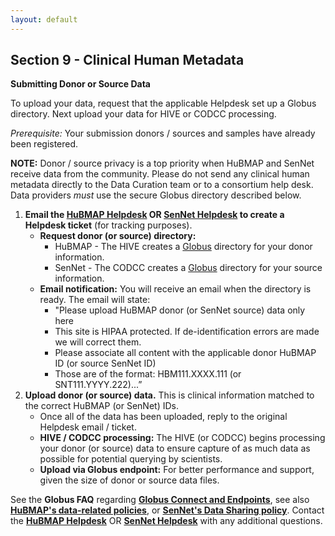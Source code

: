 ```yaml
---
layout: default
---
```


## Section 9 - Clinical Human Metadata

**Submitting Donor or Source Data**

To upload your data, request that the applicable Helpdesk set up a Globus directory. Next upload your data for HIVE or CODCC processing.

_Prerequisite:_ Your submission donors / sources and samples have already been registered. 

**NOTE:** Donor / source privacy is a top priority when HuBMAP and SenNet receive data from the community. Please do not send any clinical human metadata directly to the Data Curation team or to a consortium help desk. Data providers *must* use the secure Globus directory described below.

1. **Email the <a href="mailto:help@hubmapconsortium.org">HuBMAP Helpdesk</a> OR <a href="mailto:help@sennetconsortium.org">SenNet Helpdesk</a> to create a Helpdesk ticket** (for tracking purposes).
   - **Request donor (or source) directory:**
      - HuBMAP - The HIVE creates a <a href="https://app.globus.org/groups">Globus</a> directory for your donor information.
      - SenNet - The CODCC creates a <a href="https://app.globus.org/groups">Globus</a> directory for your source information.
   - **Email notification:** You will receive an email when the directory is ready. The email will state:
      - "Please upload HuBMAP donor (or SenNet source) data only here
      - This site is HIPAA protected. If de-identification errors are made we will correct them.
      - Please associate all content with the applicable donor HuBMAP ID (or source SenNet ID)
      - Those are of the format: HBM111.XXXX.111 (or SNT111.YYYY.222)...”
  2. **Upload donor (or source) data.** This is clinical information matched to the correct HuBMAP (or SenNet) IDs.
      - Once all of the data has been uploaded, reply to the original Helpdesk email / ticket.
      - **HIVE / CODCC processing:** The HIVE (or CODCC) begins processing your donor (or source) data to ensure capture of as much data as possible for potential querying by scientists.
      - **Upload via Globus endpoint:** For better performance and support, given the size of donor or source data files. 

See the **Globus FAQ** regarding **<a href="https://docs.globus.org/faq/globus-connect-endpoints/"> Globus Connect and Endpoints</a>**, see also **<a href="https://hubmapconsortium.org/policies/"> HuBMAP's data-related policies</a>**, or **<a href="https://sennetconsortium.org/external-data-use/"> SenNet's Data Sharing policy</a>**. Contact the **<a href="mailto:help@hubmapconsortium.org">HuBMAP Helpdesk</a>** OR **<a href="mailto:help@sennetconsortium.org">SenNet Helpdesk</a>** with any additional questions.
